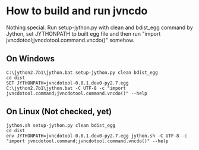 # How to build and run jvncdo  
Nothing special. Run setup-jython.py with clean and bdist_egg command by Jython, set JYTHONPATH tp built egg file and then run "import jvncdotool;jvncdotool.command.vncdo()" somehow.

## On Windows  

```
C:\jython2.7b1\jython.bat setup-jython.py clean bdist_egg
cd dist
SET JYTHONPATH=jvncdotool-0.0.1.dev0-py2.7.egg
C:\jython2.7b1\jython.bat -C UTF-8 -c "import jvncdotool.command;jvncdotool.command.vncdo()" --help
```

## On Linux (Not checked, yet)  

```
jython.sh setup-jython.py clean bdist_egg
cd dist
env JYTHONPATH=jvncdotool-0.0.1.dev0-py2.7.egg jython.sh -C UTF-8 -c "import jvncdotool.command;jvncdotool.command.vncdo()" --help
```
